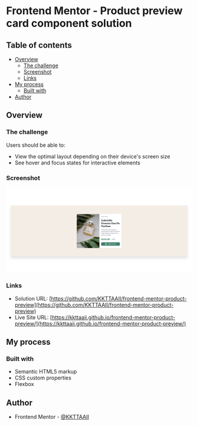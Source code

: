 # Frontend Mentor - Product preview card component solution

## Table of contents
  - [Overview](#overview)
    - [The challenge](#the-challenge)
    - [Screenshot](#screenshot)
    - [Links](#links)
  - [My process](#my-process)
    - [Built with](#built-with)
  - [Author](#author)

## Overview

### The challenge

Users should be able to:

- View the optimal layout depending on their device's screen size
- See hover and focus states for interactive elements

### Screenshot

![Frontend mentor product preview card](./images/Frontend%20Mentor%20Product%20preview%20card%20component.png)


### Links

- Solution URL: [https://github.com/KKTTAAII/frontend-mentor-product-preview](https://github.com/KKTTAAII/frontend-mentor-product-preview)
- Live Site URL: [https://kkttaaii.github.io/frontend-mentor-product-preview/](https://kkttaaii.github.io/frontend-mentor-product-preview/)

## My process

### Built with

- Semantic HTML5 markup
- CSS custom properties
- Flexbox

## Author

- Frontend Mentor - [@KKTTAAII](https://www.frontendmentor.io/profile/KKTTAAII)



